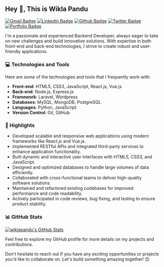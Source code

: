 ## Hey 👋, This is Wikla Pandu
[![Gmail Badge](https://img.shields.io/badge/-wiklapandu2503@gmail.com-c14438?style=flat&logo=Gmail&logoColor=white&link=mailto:wiklapandu2503@gmail.com)](mailto:wiklapandu2503@gmail.com) 
[![Linkedin Badge](https://img.shields.io/badge/-wiklapandu-0072b1?style=flat&logo=Linkedin&logoColor=white&link=https://www.linkedin.com/in/wiklapandu/)](https://www.linkedin.com/in/wiklapandu/) [![Github Badge](https://img.shields.io/badge/-wiklapandu-grey?style=flat&logo=github&logoColor=white&link=https://github.com/wiklapandu/)](https://www.github.com/wiklapandu/) [![Twitter Badge](https://img.shields.io/badge/-wiklapandu-00acee?style=flat&logo=twitter&logoColor=white&link=https://twitter.com/wiklapandu/)](https://www.twitter.com/wiklapandu/) [![Portfolio Badge](https://img.shields.io/badge/portfolio-web-blue?style=flat&link=https://wiklapandu.github.io/portofolio//)](https://wiklapandu.github.io/portofolio//)

I'm a passionate and experienced Backend Developer, always eager to take on new challenges and build innovative solutions. With expertise in both front-end and back-end technologies, I strive to create robust and user-friendly applications.

### 💻 Technologies and Tools

Here are some of the technologies and tools that I frequently work with:

- **Front-end**: HTML5, CSS3, JavaScript, React.js, Vue.js
- **Back-end**: Node.js, Express.js
- **Framework**: Laravel, Wordpress
- **Databases**: MySQL, MongoDB, PostgreSQL
- **Languages**: Python, JavaScript
- **Version Control**: Git, GitHub

### 🌟 Highlights

- Developed scalable and responsive web applications using modern frameworks like React.js and Vue.js.
- Implemented RESTful APIs and integrated third-party services to enhance application functionality.
- Built dynamic and interactive user interfaces with HTML5, CSS3, and JavaScript.
- Designed and optimized databases to handle large volumes of data efficiently.
- Collaborated with cross-functional teams to deliver high-quality software solutions.
- Maintained and refactored existing codebases for improved performance and code readability.
- Actively participated in code reviews, bug fixing, and testing to ensure product stability.

### 📊 GitHub Stats

[![wiklapandu's GitHub Stats](https://github-readme-stats.vercel.app/api?username=wiklapandu&show_icons=true&theme=radical)](https://github.com/wiklapandu)

Feel free to explore my GitHub profile for more details on my projects and contributions.

Don't hesitate to reach out if you have any exciting opportunities or projects you'd like to collaborate on. Let's build something amazing together! 😊
